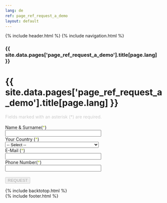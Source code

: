 ```yaml
---
lang: de
ref: page_ref_request_a_demo
layout: default
---
```


{% include header.html %}
{% include navigation.html %}

<!-- MASTHEAD -->
<div class="wrap t3-masthead ">
	<div class="ja-masthead" style="background-image: url('../images/titles/primeapps.jpg')">
        <div class="ja-masthead-detail">
	    	<h3 class="swiper-header">{{ site.data.pages['page_ref_request_a_demo'].title[page.lang] }}</h3>
        </div>
    </div>	
</div>
<!-- //MASTHEAD -->
<div id="t3-mainbody" class="container t3-mainbody">
	<div class="row">
		<div id="t3-content" class="t3-content col-xs-12">
			<div class="page-header clearfix">
		        <h1 class="page-title">{{ site.data.pages['page_ref_request_a_demo'].title[page.lang] }}</h1>
        	</div>
            <div class="item-page clearfix">
                <article itemscope itemtype="http://schema.org/Article">
                    <meta itemprop="inLanguage" content="en-GB" />
                    <meta itemprop="url" content="/deepnetwork/request-a-demo" />
                    <meta itemscope itemprop="mainEntityOfPage" itemtype="http://schema.org/WebPage"  itemid="/deepnetwork/request-a-demo" />
                    <meta content="2019-10-11T13:51:38+00:00" itemprop="dateModified">
                    <meta content="2019-04-04T19:29:36+00:00" itemprop="datePublished">
                    <span itemprop="author" style="display: none;">
                        <span itemprop="name">Super User</span>
                        <span itemtype="https://schema.org/Organization" itemscope="" itemprop="publisher" style="display: none;">
                            <span itemtype="https://schema.org/ImageObject" itemscope="" itemprop="logo">
                                <img itemprop="url" alt="logo" src="../templates/ja_company/images/logo.png">
                                <meta content="auto" itemprop="width">
                                <meta content="auto" itemprop="height">
                            </span>
                            <meta content="Super User" itemprop="name">
                        </span>
                    </span>
        		    <meta content="Request a Demo" itemprop="headline">
                    <section class="article-content clearfix" itemprop="articleBody">
                        <script src="https://www.google.com/recaptcha/api.js?onload=onloadCallback&amp;render=explicit&amp;hl=en" async defer></script>
                        <div class="centered">
                            <div style="color: #ccc">
                                Fields marked with an asterisk (*) are required.<br /><br />
                            </div>
                            <form id="demoRequestForm" name="demoRequestForm" enctype="multipart/form-data" class="form-horizontal"  >
                                <div class="inputmain">
                                    <div id="namesurname_basligi" class="formHeader">Name & Surname(<span style="color: #acc91e;">*</span>)</div>
                                    <div class="centered">
                                        <input type="text" style="width: 300px;" name="namesurname" id="namesurname" class="input-large" /><br />
                                    </div>
                                </div>	
                                <div class="inputmain">
                                    <div id="country_basligi" class="formHeader">Your Country (<span style="color: #acc91e;">*</span>)</div>
                                    <div class="centered">
                                        <select class="input-large" style="width: 300px;" name="country" id="country">
                                            <option value="Select" disabled="" selected="">-- Select --</option>
                                            <option value="United States" data-at="form-select-option">United States</option>
                                            <option value="United Kingdom" data-at="form-select-option">United Kingdom</option>
                                            <option value="Afghanistan" data-at="form-select-option">Afghanistan</option>
                                            <option value="Albania" data-at="form-select-option">Albania</option>
                                            <option value="Algeria" data-at="form-select-option">Algeria</option>
                                            <option value="American Samoa" data-at="form-select-option">American Samoa</option>
                                            <option value="Andorra" data-at="form-select-option">Andorra</option>
                                            <option value="Angola" data-at="form-select-option">Angola</option>
                                            <option value="Anguilla" data-at="form-select-option">Anguilla</option>
                                            <option value="Antarctica" data-at="form-select-option">Antarctica</option>
                                            <option value="Antigua and Barbuda" data-at="form-select-option">Antigua and Barbuda</option>
                                            <option value="Argentina" data-at="form-select-option">Argentina</option>
                                            <option value="Armenia" data-at="form-select-option">Armenia</option>
                                            <option value="Aruba" data-at="form-select-option">Aruba</option>
                                            <option value="Australia" data-at="form-select-option">Australia</option>
                                            <option value="Austria" data-at="form-select-option">Austria</option>
                                            <option value="Azerbaijan" data-at="form-select-option">Azerbaijan</option>
                                            <option value="Bahamas" data-at="form-select-option">Bahamas</option>
                                            <option value="Bahrain" data-at="form-select-option">Bahrain</option>
                                            <option value="Bangladesh" data-at="form-select-option">Bangladesh</option>
                                            <option value="Barbados" data-at="form-select-option">Barbados</option>
                                            <option value="Belarus" data-at="form-select-option">Belarus</option>
                                            <option value="Belgium" data-at="form-select-option">Belgium</option>
                                            <option value="Belize" data-at="form-select-option">Belize</option>
                                            <option value="Benin" data-at="form-select-option">Benin</option>
                                            <option value="Bermuda" data-at="form-select-option">Bermuda</option>
                                            <option value="Bhutan" data-at="form-select-option">Bhutan</option>
                                            <option value="Bolivia" data-at="form-select-option">Bolivia</option>
                                            <option value="Bosnia and Herzegovina" data-at="form-select-option">Bosnia and Herzegovina</option>
                                            <option value="Botswana" data-at="form-select-option">Botswana</option>
                                            <option value="Bouvet Island" data-at="form-select-option">Bouvet Island</option>
                                            <option value="Brazil" data-at="form-select-option">Brazil</option>
                                            <option value="British Indian Ocean Territory" data-at="form-select-option">British Indian Ocean Territory</option>
                                            <option value="Brunei Darussalam" data-at="form-select-option">Brunei Darussalam</option>
                                            <option value="Bulgaria" data-at="form-select-option">Bulgaria</option>
                                            <option value="Burkina Faso" data-at="form-select-option">Burkina Faso</option>
                                            <option value="Burundi" data-at="form-select-option">Burundi</option>
                                            <option value="Cambodia" data-at="form-select-option">Cambodia</option>
                                            <option value="Cameroon" data-at="form-select-option">Cameroon</option>
                                            <option value="Canada" data-at="form-select-option">Canada</option>
                                            <option value="Cape Verde" data-at="form-select-option">Cape Verde</option>
                                            <option value="Cayman Islands" data-at="form-select-option">Cayman Islands</option>
                                            <option value="Central African Republic" data-at="form-select-option">Central African Republic</option>
                                            <option value="Chad" data-at="form-select-option">Chad</option>
                                            <option value="Chile" data-at="form-select-option">Chile</option>
                                            <option value="China" data-at="form-select-option">China</option>
                                            <option value="Christmas Island" data-at="form-select-option">Christmas Island</option>
                                            <option value="Cocos (Keeling) Islands" data-at="form-select-option">Cocos (Keeling) Islands</option>
                                            <option value="Colombia" data-at="form-select-option">Colombia</option>
                                            <option value="Comoros" data-at="form-select-option">Comoros</option>
                                            <option value="Congo" data-at="form-select-option">Congo</option>
                                            <option value="Congo, The Democratic Republic of The" data-at="form-select-option">Congo, The Democratic Republic of The</option>
                                            <option value="Cook Islands" data-at="form-select-option">Cook Islands</option>
                                            <option value="Costa Rica" data-at="form-select-option">Costa Rica</option>
                                            <option value="Cote D&#x27;ivoire" data-at="form-select-option">Cote D&#x27;ivoire</option>
                                            <option value="Croatia" data-at="form-select-option">Croatia</option>
                                            <option value="Cuba" data-at="form-select-option">Cuba</option>
                                            <option value="Cyprus" data-at="form-select-option">Cyprus</option>
                                            <option value="Czech Republic" data-at="form-select-option">Czech Republic</option>
                                            <option value="Denmark" data-at="form-select-option">Denmark</option>
                                            <option value="Djibouti" data-at="form-select-option">Djibouti</option>
                                            <option value="Dominica" data-at="form-select-option">Dominica</option>
                                            <option value="Dominican Republic" data-at="form-select-option">Dominican Republic</option>
                                            <option value="Ecuador" data-at="form-select-option">Ecuador</option>
                                            <option value="Egypt" data-at="form-select-option">Egypt</option>
                                            <option value="El Salvador" data-at="form-select-option">El Salvador</option>
                                            <option value="Equatorial Guinea" data-at="form-select-option">Equatorial Guinea</option>
                                            <option value="Eritrea" data-at="form-select-option">Eritrea</option>
                                            <option value="Estonia" data-at="form-select-option">Estonia</option>
                                            <option value="Ethiopia" data-at="form-select-option">Ethiopia</option>
                                            <option value="Falkland Islands (Malvinas)" data-at="form-select-option">Falkland Islands (Malvinas)</option>
                                            <option value="Faroe Islands" data-at="form-select-option">Faroe Islands</option>
                                            <option value="Fiji" data-at="form-select-option">Fiji</option>
                                            <option value="Finland" data-at="form-select-option">Finland</option>
                                            <option value="France" data-at="form-select-option">France</option>
                                            <option value="French Guiana" data-at="form-select-option">French Guiana</option>
                                            <option value="French Polynesia" data-at="form-select-option">French Polynesia</option>
                                            <option value="French Southern Territories" data-at="form-select-option">French Southern Territories</option>
                                            <option value="Gabon" data-at="form-select-option">Gabon</option>
                                            <option value="Gambia" data-at="form-select-option">Gambia</option>
                                            <option value="Georgia" data-at="form-select-option">Georgia</option>
                                            <option value="Germany" data-at="form-select-option">Germany</option>
                                            <option value="Ghana" data-at="form-select-option">Ghana</option>
                                            <option value="Gibraltar" data-at="form-select-option">Gibraltar</option>
                                            <option value="Greece" data-at="form-select-option">Greece</option>
                                            <option value="Greenland" data-at="form-select-option">Greenland</option>
                                            <option value="Grenada" data-at="form-select-option">Grenada</option>
                                            <option value="Guadeloupe" data-at="form-select-option">Guadeloupe</option>
                                            <option value="Guam" data-at="form-select-option">Guam</option>
                                            <option value="Guatemala" data-at="form-select-option">Guatemala</option>
                                            <option value="Guinea" data-at="form-select-option">Guinea</option>
                                            <option value="Guinea-bissau" data-at="form-select-option">Guinea-bissau</option>
                                            <option value="Guyana" data-at="form-select-option">Guyana</option>
                                            <option value="Haiti" data-at="form-select-option">Haiti</option>
                                            <option value="Heard Island and Mcdonald Islands" data-at="form-select-option">Heard Island and Mcdonald Islands</option>
                                            <option value="Holy See (Vatican City State)" data-at="form-select-option">Holy See (Vatican City State)</option>
                                            <option value="Honduras" data-at="form-select-option">Honduras</option>
                                            <option value="Hong Kong" data-at="form-select-option">Hong Kong</option>
                                            <option value="Hungary" data-at="form-select-option">Hungary</option>
                                            <option value="Iceland" data-at="form-select-option">Iceland</option>
                                            <option value="India" data-at="form-select-option">India</option>
                                            <option value="Indonesia" data-at="form-select-option">Indonesia</option>
                                            <option value="Iran, Islamic Republic of" data-at="form-select-option">Iran, Islamic Republic of</option>
                                            <option value="Iraq" data-at="form-select-option">Iraq</option>
                                            <option value="Ireland" data-at="form-select-option">Ireland</option>
                                            <option value="Israel" data-at="form-select-option">Israel</option>
                                            <option value="Italy" data-at="form-select-option">Italy</option>
                                            <option value="Jamaica" data-at="form-select-option">Jamaica</option>
                                            <option value="Japan" data-at="form-select-option">Japan</option>
                                            <option value="Jordan" data-at="form-select-option">Jordan</option>
                                            <option value="Kazakhstan" data-at="form-select-option">Kazakhstan</option>
                                            <option value="Kenya" data-at="form-select-option">Kenya</option>
                                            <option value="Kiribati" data-at="form-select-option">Kiribati</option>
                                            <option value="Korea, Democratic People&#x27;s Republic of" data-at="form-select-option">Korea, Democratic People&#x27;s Republic of</option>
                                            <option value="Korea, Republic of" data-at="form-select-option">Korea, Republic of</option>
                                            <option value="Kuwait" data-at="form-select-option">Kuwait</option>
                                            <option value="Kyrgyzstan" data-at="form-select-option">Kyrgyzstan</option>
                                            <option value="Lao People&#x27;s Democratic Republic" data-at="form-select-option">Lao People&#x27;s Democratic Republic</option>
                                            <option value="Latvia" data-at="form-select-option">Latvia</option>
                                            <option value="Lebanon" data-at="form-select-option">Lebanon</option>
                                            <option value="Lesotho" data-at="form-select-option">Lesotho</option>
                                            <option value="Liberia" data-at="form-select-option">Liberia</option>
                                            <option value="Libyan Arab Jamahiriya" data-at="form-select-option">Libyan Arab Jamahiriya</option>
                                            <option value="Liechtenstein" data-at="form-select-option">Liechtenstein</option>
                                            <option value="Lithuania" data-at="form-select-option">Lithuania</option>
                                            <option value="Luxembourg" data-at="form-select-option">Luxembourg</option>
                                            <option value="Macao" data-at="form-select-option">Macao</option>
                                            <option value="Macedonia, The Former Yugoslav Republic of" data-at="form-select-option">Macedonia, The Former Yugoslav Republic of</option>
                                            <option value="Madagascar" data-at="form-select-option">Madagascar</option>
                                            <option value="Malawi" data-at="form-select-option">Malawi</option>
                                            <option value="Malaysia" data-at="form-select-option">Malaysia</option>
                                            <option value="Maldives" data-at="form-select-option">Maldives</option>
                                            <option value="Mali" data-at="form-select-option">Mali</option>
                                            <option value="Malta" data-at="form-select-option">Malta</option>
                                            <option value="Marshall Islands" data-at="form-select-option">Marshall Islands</option>
                                            <option value="Martinique" data-at="form-select-option">Martinique</option>
                                            <option value="Mauritania" data-at="form-select-option">Mauritania</option>
                                            <option value="Mauritius" data-at="form-select-option">Mauritius</option>
                                            <option value="Mayotte" data-at="form-select-option">Mayotte</option>
                                            <option value="Mexico" data-at="form-select-option">Mexico</option>
                                            <option value="Micronesia, Federated States of" data-at="form-select-option">Micronesia, Federated States of</option>
                                            <option value="Moldova, Republic of" data-at="form-select-option">Moldova, Republic of</option>
                                            <option value="Monaco" data-at="form-select-option">Monaco</option>
                                            <option value="Mongolia" data-at="form-select-option">Mongolia</option>
                                            <option value="Montenegro" data-at="form-select-option">Montenegro</option>
                                            <option value="Montserrat" data-at="form-select-option">Montserrat</option>
                                            <option value="Morocco" data-at="form-select-option">Morocco</option>
                                            <option value="Mozambique" data-at="form-select-option">Mozambique</option>
                                            <option value="Myanmar" data-at="form-select-option">Myanmar</option>
                                            <option value="Namibia" data-at="form-select-option">Namibia</option>
                                            <option value="Nauru" data-at="form-select-option">Nauru</option>
                                            <option value="Nepal" data-at="form-select-option">Nepal</option>
                                            <option value="Netherlands" data-at="form-select-option">Netherlands</option>
                                            <option value="Netherlands Antilles" data-at="form-select-option">Netherlands Antilles</option>
                                            <option value="New Caledonia" data-at="form-select-option">New Caledonia</option>
                                            <option value="New Zealand" data-at="form-select-option">New Zealand</option>
                                            <option value="Nicaragua" data-at="form-select-option">Nicaragua</option>
                                            <option value="Niger" data-at="form-select-option">Niger</option>
                                            <option value="Nigeria" data-at="form-select-option">Nigeria</option>
                                            <option value="Niue" data-at="form-select-option">Niue</option>
                                            <option value="Norfolk Island" data-at="form-select-option">Norfolk Island</option>
                                            <option value="Northern Mariana Islands" data-at="form-select-option">Northern Mariana Islands</option>
                                            <option value="Norway" data-at="form-select-option">Norway</option>
                                            <option value="Oman" data-at="form-select-option">Oman</option>
                                            <option value="Pakistan" data-at="form-select-option">Pakistan</option>
                                            <option value="Palau" data-at="form-select-option">Palau</option>
                                            <option value="Palestinian Territory, Occupied" data-at="form-select-option">Palestinian Territory, Occupied</option>
                                            <option value="Panama" data-at="form-select-option">Panama</option>
                                            <option value="Papua New Guinea" data-at="form-select-option">Papua New Guinea</option>
                                            <option value="Paraguay" data-at="form-select-option">Paraguay</option>
                                            <option value="Peru" data-at="form-select-option">Peru</option>
                                            <option value="Philippines" data-at="form-select-option">Philippines</option>
                                            <option value="Pitcairn" data-at="form-select-option">Pitcairn</option>
                                            <option value="Poland" data-at="form-select-option">Poland</option>
                                            <option value="Portugal" data-at="form-select-option">Portugal</option>
                                            <option value="Puerto Rico" data-at="form-select-option">Puerto Rico</option>
                                            <option value="Qatar" data-at="form-select-option">Qatar</option>
                                            <option value="Reunion" data-at="form-select-option">Reunion</option>
                                            <option value="Romania" data-at="form-select-option">Romania</option>
                                            <option value="Russian Federation" data-at="form-select-option">Russian Federation</option>
                                            <option value="Rwanda" data-at="form-select-option">Rwanda</option>
                                            <option value="Saint Helena" data-at="form-select-option">Saint Helena</option>
                                            <option value="Saint Kitts and Nevis" data-at="form-select-option">Saint Kitts and Nevis</option>
                                            <option value="Saint Lucia" data-at="form-select-option">Saint Lucia</option>
                                            <option value="Saint Pierre and Miquelon" data-at="form-select-option">Saint Pierre and Miquelon</option>
                                            <option value="Saint Vincent and The Grenadines" data-at="form-select-option">Saint Vincent and The Grenadines</option>
                                            <option value="Samoa" data-at="form-select-option">Samoa</option>
                                            <option value="San Marino" data-at="form-select-option">San Marino</option>
                                            <option value="Sao Tome and Principe" data-at="form-select-option">Sao Tome and Principe</option>
                                            <option value="Saudi Arabia" data-at="form-select-option">Saudi Arabia</option>
                                            <option value="Senegal" data-at="form-select-option">Senegal</option>
                                            <option value="Serbia" data-at="form-select-option">Serbia</option>
                                            <option value="Seychelles" data-at="form-select-option">Seychelles</option>
                                            <option value="Sierra Leone" data-at="form-select-option">Sierra Leone</option>
                                            <option value="Singapore" data-at="form-select-option">Singapore</option>
                                            <option value="Slovakia" data-at="form-select-option">Slovakia</option>
                                            <option value="Slovenia" data-at="form-select-option">Slovenia</option>
                                            <option value="Solomon Islands" data-at="form-select-option">Solomon Islands</option>
                                            <option value="Somalia" data-at="form-select-option">Somalia</option>
                                            <option value="South Africa" data-at="form-select-option">South Africa</option>
                                            <option value="South Georgia and The South Sandwich Islands" data-at="form-select-option">South Georgia and The South Sandwich Islands</option>
                                            <option value="Spain" data-at="form-select-option">Spain</option>
                                            <option value="Sri Lanka" data-at="form-select-option">Sri Lanka</option>
                                            <option value="Sudan" data-at="form-select-option">Sudan</option>
                                            <option value="Suriname" data-at="form-select-option">Suriname</option>
                                            <option value="Svalbard and Jan Mayen" data-at="form-select-option">Svalbard and Jan Mayen</option>
                                            <option value="Swaziland" data-at="form-select-option">Swaziland</option>
                                            <option value="Sweden" data-at="form-select-option">Sweden</option>
                                            <option value="Switzerland" data-at="form-select-option">Switzerland</option>
                                            <option value="Syrian Arab Republic" data-at="form-select-option">Syrian Arab Republic</option>
                                            <option value="Taiwan" data-at="form-select-option">Taiwan</option>
                                            <option value="Tajikistan" data-at="form-select-option">Tajikistan</option>
                                            <option value="Tanzania, United Republic of" data-at="form-select-option">Tanzania, United Republic of</option>
                                            <option value="Thailand" data-at="form-select-option">Thailand</option>
                                            <option value="Timor-leste" data-at="form-select-option">Timor-leste</option>
                                            <option value="Togo" data-at="form-select-option">Togo</option>
                                            <option value="Tokelau" data-at="form-select-option">Tokelau</option>
                                            <option value="Tonga" data-at="form-select-option">Tonga</option>
                                            <option value="Trinidad and Tobago" data-at="form-select-option">Trinidad and Tobago</option>
                                            <option value="Tunisia" data-at="form-select-option">Tunisia</option>
                                            <option value="Turkey" data-at="form-select-option">Turkey</option>
                                            <option value="Turkmenistan" data-at="form-select-option">Turkmenistan</option>
                                            <option value="Turks and Caicos Islands" data-at="form-select-option">Turks and Caicos Islands</option>
                                            <option value="Tuvalu" data-at="form-select-option">Tuvalu</option>
                                            <option value="Uganda" data-at="form-select-option">Uganda</option>
                                            <option value="Ukraine" data-at="form-select-option">Ukraine</option>
                                            <option value="United Arab Emirates" data-at="form-select-option">United Arab Emirates</option>
                                            <option value="United Kingdom" data-at="form-select-option">United Kingdom</option>
                                            <option value="United States" data-at="form-select-option">United States</option>
                                            <option value="United States Minor Outlying Islands" data-at="form-select-option">United States Minor Outlying Islands</option>
                                            <option value="Uruguay" data-at="form-select-option">Uruguay</option>
                                            <option value="Uzbekistan" data-at="form-select-option">Uzbekistan</option>
                                            <option value="Vanuatu" data-at="form-select-option">Vanuatu</option>
                                            <option value="Venezuela" data-at="form-select-option">Venezuela</option>
                                            <option value="Viet Nam" data-at="form-select-option">Viet Nam</option>
                                            <option value="Virgin Islands, British" data-at="form-select-option">Virgin Islands, British</option>
                                            <option value="Virgin Islands, U.S." data-at="form-select-option">Virgin Islands, U.S.</option>
                                            <option value="Wallis and Futuna" data-at="form-select-option">Wallis and Futuna</option>
                                            <option value="Western Sahara" data-at="form-select-option">Western Sahara</option>
                                            <option value="Yemen" data-at="form-select-option">Yemen</option>
                                            <option value="Zambia" data-at="form-select-option">Zambia</option>
                                            <option value="Zimbabwe" data-at="form-select-option">Zimbabwe</option>
                                        </select><br />
                                    </div>
                                </div>
                                <div class="inputmain">
                                    <div id="email_basligi" class="formHeader">E-Mail (<span style="color: #acc91e;">*</span>)</div>
                                    <div class="centered">
                                        <input type="text" style="width: 300px;" name="email" id="email" size="20" class="input-large" value="" /><br />
                                    </div>
                                </div>		
                                <div class="inputmain">
                                    <div id="telephone_basligi" class="formHeader">Phone Number(<span style="color: #acc91e;">*</span>)</div>
                                    <div class="centered">
                                        <input type="text" style="width: 300px;" name="telephone" id="telephone" class="input-large" /><br />
                                    </div>
                                </div>
                                <div class="inputmain">
                                    <div class="centered">
                                        <div class="centered" style="margin-top: 15px; display: inline-block;" id="recaptcha_html_element"></div>
                                    </div>
                                </div>
                                <div class="inputmain centered">
                                    <div class="formHeader"></div>
                                    <div class="centered">
                                        <input id="responsePost" type="hidden" name="responsePost" >
                                        <button type="button" disabled="disabled" id="submitbutton"  class="btn btn-info" onclick="return submitForm();">REQUEST</button>
                                    </div>
                                </div>
                            </form>
                        </div>
                    </section>
                </article>
            </div>
		</div>
	</div>
</div> 

{% include backtotop.html %}  
{% include footer.html %}

<script language="javascript">

    var verifyCallback = function(response) { 
   	    document.getElementById('submitbutton').disabled=false;
	    document.getElementById('responsePost').value=response; 
    };  

    var onloadCallback = function() { 
        grecaptcha.render('recaptcha_html_element', {'sitekey' : '6LcxzQwTAAAAAMsEBv4VaGTBENfEmDYhcgrYmeZC','callback' : verifyCallback});
    };
	
	function hepsiniKucult(str) {
		str = str.replace(/İ/g, "i");
		str = str.replace(/I/g, "ı");
		str = str.replace(/Ü/g, "ü");
		str = str.replace(/Ğ/g, "ğ");
		str = str.replace(/Ş/g, "ş");
		str = str.replace(/Ö/g, "ö");
		str = str.replace(/Ç/g, "ç");
		str = str.toLowerCase();
		return str;
	};	

	function hepsiniBuyut(str) {
		str = str.replace(/i/g, "İ");
		str = str.replace(/ı/g, "I");
		str = str.replace(/ü/g, "Ü");
		str = str.replace(/ğ/g, "Ğ");
		str = str.replace(/ş/g, "Ş");
		str = str.replace(/ö/g, "Ö");
		str = str.replace(/ç/g, "Ç");
		str = str.toUpperCase();
		return str;
	};	

	String.prototype.basiniBuyut = function() {
		str = hepsiniBuyut(this);	
		str = hepsiniKucult(str);
		str = str.replace(/(^([a-zA-Z_ğüşıöçĞÜŞİÖÇ\p{M}]))|([ -][a-zA-Z_ğüşıöçĞÜŞİÖÇ\p{M}])/g,
		function(s){
		  return hepsiniBuyut(s);
		});
		str = str.replace(/\.a/g, "\.A");
		str = str.replace(/\.b/g, "\.B");
		str = str.replace(/\.c/g, "#\.C");
		str = str.replace(/\.ç/g, "\.Ç");
		str = str.replace(/\.d/g, "\.D");
		str = str.replace(/\.e/g, "\.E");
		str = str.replace(/\.f/g, "\.F");
		str = str.replace(/\.g/g, "#\.G");
		str = str.replace(/\.ğ/g, "\.Ğ");
		str = str.replace(/\.h/g, "#\.H");
		str = str.replace(/\.ı/g, "\.I");
		str = str.replace(/\.i/g, "\.İ");
		str = str.replace(/\.j/g, "\.J");
		str = str.replace(/\.k/g, "\.K");
		str = str.replace(/\.l/g, "\.L");
		str = str.replace(/\.m/g, "#\.M");
		str = str.replace(/\.n/g, "\.N");
		str = str.replace(/\.o/g, "\.O");
		str = str.replace(/\.ö/g, "\.Ö");
		str = str.replace(/\.p/g, "\.P");
		str = str.replace(/\.r/g, "\.R");
		str = str.replace(/\.s/g, "\.S");
		str = str.replace(/\.ş/g, "\.Ş");
		str = str.replace(/\.t/g, "#\.T");
		str = str.replace(/\.u/g, "\.U");
		str = str.replace(/\.ü/g, "\.Ü");
		str = str.replace(/\.v/g, "\.V");
		str = str.replace(/\.w/g, "\.W");
		str = str.replace(/\.q/g, "\.Q");
		str = str.replace(/\.y/g, "\.Y");
		str = str.replace(/\.z/g, "#\.Z");
		return str;
	};

	function emailValid(emailvalue){
		var filter = /^(([^<>()[\]\\.,;:\s@\"]+(\.[^<>()[\]\\.,;:\s@\"]+)*)|(\".+\"))@((\[[0-9]{1,3}\.[0-9]{1,3}\.[0-9]{1,3}\.[0-9]{1,3}\])|(([a-zA-Z\-0-9]+\.)+[a-zA-Z]{2,}))$/;
		if (!filter.test(emailvalue)) {
			return false;
		}else{
			return true;
		}
	}

	function submitForm(){
		var form 					= document.demoRequestForm;
		var namesurname 			= form.namesurname;
		var country 				= form.country;
		var email 					= form.email;
		var telephone 				= form.telephone;

		var namesurname_basligi 	= document.getElementById("namesurname_basligi");
		var country_basligi			= document.getElementById("country_basligi");
		var email_basligi 			= document.getElementById("email_basligi");
		var telephone_basligi 		= document.getElementById("telephone_basligi");

		if (namesurname.value == "") {
			swal({
				title: "ATTENTION!",
				text: "Name & Surname field is required!",
				type: "warning",
				confirmButtonText: "OK",
				confirmButtonColor: "#2494b2"
			});
			namesurname.focus();
			namesurname_basligi.style.color = "#acc91e";
			return false;
		} else {
			namesurname_basligi.style.color = "#fff";
		}

		if (country.value == "Select") {
			swal({
				title: "ATTENTION!",
				text: "Country must be selected!",
				type: "warning",
				confirmButtonText: "OK",
				confirmButtonColor: "#2494b2"
			});
			country.focus();
			country_basligi.style.color = "#acc91e";
			return false;
		} else {
			country_basligi.style.color = "#fff";
		}	
		
		if (email.value == "") {
   			swal({
				title: "ATTENTION!",
				text: "E-Mail Address field is required!",
				type: "warning",
				confirmButtonText: "OK",
				confirmButtonColor: "#2494b2"
			});		
      	email.focus();
      	email_basligi.style.color = "#acc91e";
      	return false;
    	} else if (!emailValid(email.value)) {
    		swal({
				title: "ATTENTION!",
				text: "Please provide a valid email address!",
				type: "warning",
				confirmButtonText: "OK",
				confirmButtonColor: "#2494b2"
			});
      	email.focus();
      	email_basligi.style.color = "#acc91e";
      	return false;	  	
    	} else {
    		email_basligi.style.color = "#fff";
    	}

		if (telephone.value == "") {
			swal({
				title: "ATTENTION!",
				text: "Phone Number field is required!",
				type: "warning",
				confirmButtonText: "OK",
				confirmButtonColor: "#2494b2"
			});
			telephone.focus();
			telephone_basligi.style.color = "#acc91e";
			return false;
		} else {
			telephone_basligi.style.color = "#fff";
        }
        
        var to = 'info' + String.fromCharCode(64) + 'deepnetwork.com';
        var subject = encodeURI('Request A Demo');
        var body = 'name: ' + namesurname.value + '\n';
        body += 'email: ' + email.value + '\n';
        body += 'phone: ' + telephone.value + '\n';
        body += 'county: ' + country.value + '\n';
        body = encodeURI(body);
        window.open('mailto:' + to  + '?subject=' + subject + '&body=' + body);
        
    };
</script>